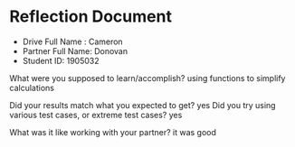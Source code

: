 # Reflection Document

* Drive Full Name  : Cameron
* Partner Full Name: Donovan
* Student ID: 1905032


What were you supposed to learn/accomplish? using functions to simplify calculations

Did your results match what you expected to get? yes
Did you try using various test cases, or extreme test cases? yes

What was it like working with your partner? it was good 

